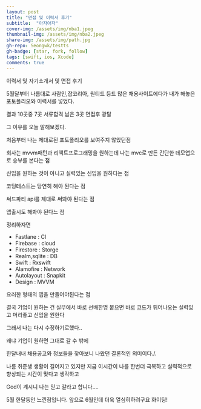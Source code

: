 ```yaml
---
layout: post
title: "면접 및 이력서 후기" 
subtitle:  "아자아자"
cover-img: /assets/img/nba1.jpeg
thumbnail-img: /assets/img/nba2.jpeg
share-img: /assets/img/path.jpg
gh-repo: Seongwk/testts
gh-badge: [star, fork, follow]
tags: [swift, ios, Xcode]
comments: true
---
```



이력서 및 자기소개서 및 면접 후기

5월달부터 나름대로 사람인,잡코리아, 원티드 등드 많은 채용사이트에다가 내가 해놓은 포토폴리오와 이력서를 넣었다.

결과 10곳중 7곳 서류합격 남은 3곳 면접후 광탈

그 이유를 오늘 말해보겠다.

처음부터 나는 제대로된 포토폴리오를 보여주지 않았던점 

회사는 mvvm패턴과 리액트프로그래밍을 원하는데 나는 mvc로 만든 간단한 데모앱으로 승부를 본다는 점

신입을 원하는 것이 아니고 실력있는 신입을 원하다는 점

코딩테스트는 당연히 해야 된다는 점

써드파티 api를 제대로 써봐야 된다는 점

앱출시도 해봐야 된다느 점

정리하자면

 - Fastlane : CI
 - Firebase  : cloud 
 - Firestore : Storge
 - Realm,sqlite : DB
 - Swift : Rxswift
 - Alamofire : Network
 - Autolayout : Snapkit
 - Design : MVVM

요러한 형태의 앱을 만들어야된다는 점


결국 기업이 원하는 건 실무에서 바로 선배한명 붙으면 바로 코드가 튀어나오는 실력있고 머리좋고 신입을 원한다

그래서 나는 다시 수정하기로했다..

왜냐 기업이 원하면 그대로 갈 수 밖에

한달내내 채용공고와 정보들을 찾아보니 나왔던 결론적인 의미이다./.

나름 취준생 생활이 길어지고 있지만 지금 이시간이 나를 한번더 극복하고 실력적으로 향상되는 시간이 맞다고 생각하고

God이 계시니 나는 믿고 갈라고 합니다….

5월 한달동안 느낀점입니다. 앞으로 6월인데 더욱 열심히하려구요 화이팅!
